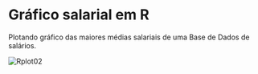 # Gráfico salarial em R

Plotando gráfico das maiores médias salariais de uma Base de Dados de salários.

![Rplot02](https://user-images.githubusercontent.com/25599308/233766221-6144e3a6-7739-41a0-97ea-ef25c7eb89df.png)
